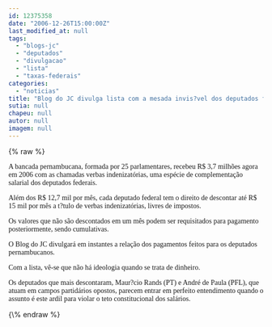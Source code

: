 ```yaml
---
id: 12375358
date: "2006-12-26T15:00:00Z"
last_modified_at: null
tags:
  - "blogs-jc"
  - "deputados"
  - "divulgacao"
  - "lista"
  - "taxas-federais"
categories:
  - "noticias"
title: "Blog do JC divulga lista com a mesada invis?vel dos deputados federais"
sutia: null
chapeu: null
autor: null
imagem: null
---
```

{\% raw %}
<p><P><FONT face=Verdana>A bancada pernambucana, formada por 25 parlamentares, recebeu R$ 3,7 milhões agora em 2006 com as chamadas verbas indenizatórias, uma espécie de complementação salarial dos deputados federais.</FONT></P></p>
<p><P><FONT face=Verdana>Além dos R$ 12,7 mil por mês, cada deputado federal tem o direito de descontar até R$ 15 mil por mês a t?tulo de verbas indenizatórias, livres de impostos. </FONT></P></p>
<p><P><FONT face=Verdana>Os valores que não são descontados em um mês podem ser requisitados para pagamento posteriormente, sendo cumulativas.</FONT></P></p>
<p><P><FONT face=Verdana>O Blog do JC divulgará em instantes a relação dos pagamentos feitos para os deputados pernambucanos.</FONT></P></p>
<p><P><FONT face=Verdana>Com a lista, vê-se que não há ideologia quando se trata de dinheiro.</FONT></P></p>
<p><P><FONT face=Verdana>Os deputados que mais descontaram, Maur?cio Rands (PT) e André de Paula (PFL), que atuam em campos partidários opostos, parecem entrar em perfeito entendimento quando o assunto é este ardil para violar o teto constitucional dos salários.</FONT></P> </p>
{\% endraw %}